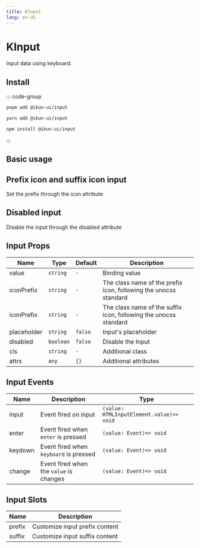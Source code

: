 ```yaml
---
title: KInput
lang: en-US
---
```


# KInput

Input data using keyboard.

## Install

::: code-group

```bash [pnpm]
pnpm add @ikun-ui/input
```

```bash [yarn]
yarn add @ikun-ui/input
```

```bash [npm]
npm install @ikun-ui/input
```

:::

## Basic usage

<demo src="../../../../example/input/basic.svelte" github="https://github.com/ikun-svelte/ikun-ui/tree/main/components/Input"></demo>

## Prefix icon and suffix icon input

Set the prefix through the icon attribute

<demo src="../../../../example/input/prefix.svelte" github="https://github.com/ikun-svelte/ikun-ui/tree/main/components/Input"></demo>

## Disabled input

Disable the input through the disabled attribute

<demo src="../../../../example/input/disabled.svelte" github="https://github.com/ikun-svelte/ikun-ui/tree/main/components/Input"></demo>

## Input Props

| Name        | Type      | Default | Description                                                      |
| ----------- | --------- | ------- | ---------------------------------------------------------------- |
| value       | `string`  | `-`     | Binding value                                                    |
| iconPrefix  | `string`  | `-`     | The class name of the prefix icon, following the unocss standard |
| iconPrefix  | `string`  | `-`     | The class name of the suffix icon, following the unocss standard |
| placeholder | `string`  | `false` | Input's placeholder                                              |
| disabled    | `boolean` | `false` | Disable the Input                                                |
| cls         | `string`  | `-`     | Additional class                                                 |
| attrs       | `any`     | `{}`    | Additional attributes                                            |

## Input Events

| Name    | Description                             | Type                                     |
| ------- | --------------------------------------- | ---------------------------------------- |
| input   | Event fired on input                    | `(value: HTMLInputElement.value)=> void` |
| enter   | Event fired when `enter` is pressed     | `(value: Event)=> void`                  |
| keydown | Event fired when `keyboard` is pressed  | `(value: Event)=> void`                  |
| change  | Event fired when the `value` is changes | `(value: Event)=> void`                  |

## Input Slots

| Name   | Description                    |
| ------ | ------------------------------ |
| prefix | Customize input prefix content |
| suffix | Customize input suffix content |
